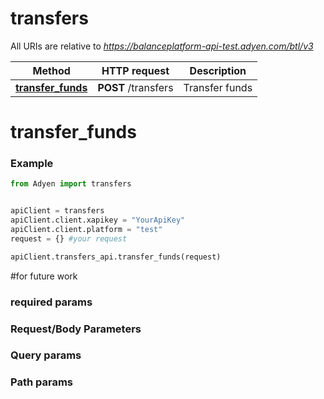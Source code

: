 # transfers

All URIs are relative to *https://balanceplatform-api-test.adyen.com/btl/v3*

Method | HTTP request | Description
------------- | ------------- | -------------
[**transfer_funds**](TransfersApi.md#transfer_funds) | **POST** /transfers | Transfer funds




# transfer_funds
### Example

```python
from Adyen import transfers


apiClient = transfers
apiClient.client.xapikey = "YourApiKey"
apiClient.client.platform = "test"
request = {} #your request

apiClient.transfers_api.transfer_funds(request)

```

#for future work
### required params
### Request/Body Parameters
### Query params
### Path params


